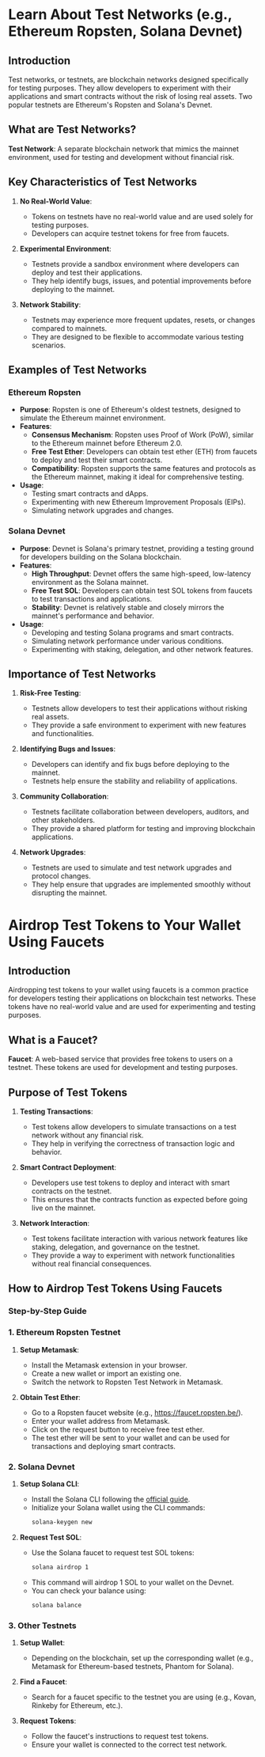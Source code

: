 # Learn About Test Networks (e.g., Ethereum Ropsten, Solana Devnet)

## Introduction

Test networks, or testnets, are blockchain networks designed specifically for testing purposes. They allow developers to experiment with their applications and smart contracts without the risk of losing real assets. Two popular testnets are Ethereum's Ropsten and Solana's Devnet.

## What are Test Networks?

**Test Network**: A separate blockchain network that mimics the mainnet environment, used for testing and development without financial risk.

## Key Characteristics of Test Networks

1. **No Real-World Value**:
   - Tokens on testnets have no real-world value and are used solely for testing purposes.
   - Developers can acquire testnet tokens for free from faucets.

2. **Experimental Environment**:
   - Testnets provide a sandbox environment where developers can deploy and test their applications.
   - They help identify bugs, issues, and potential improvements before deploying to the mainnet.

3. **Network Stability**:
   - Testnets may experience more frequent updates, resets, or changes compared to mainnets.
   - They are designed to be flexible to accommodate various testing scenarios.

## Examples of Test Networks

### Ethereum Ropsten

- **Purpose**: Ropsten is one of Ethereum's oldest testnets, designed to simulate the Ethereum mainnet environment.
- **Features**:
  - **Consensus Mechanism**: Ropsten uses Proof of Work (PoW), similar to the Ethereum mainnet before Ethereum 2.0.
  - **Free Test Ether**: Developers can obtain test ether (ETH) from faucets to deploy and test their smart contracts.
  - **Compatibility**: Ropsten supports the same features and protocols as the Ethereum mainnet, making it ideal for comprehensive testing.
- **Usage**:
  - Testing smart contracts and dApps.
  - Experimenting with new Ethereum Improvement Proposals (EIPs).
  - Simulating network upgrades and changes.

### Solana Devnet

- **Purpose**: Devnet is Solana's primary testnet, providing a testing ground for developers building on the Solana blockchain.
- **Features**:
  - **High Throughput**: Devnet offers the same high-speed, low-latency environment as the Solana mainnet.
  - **Free Test SOL**: Developers can obtain test SOL tokens from faucets to test transactions and applications.
  - **Stability**: Devnet is relatively stable and closely mirrors the mainnet's performance and behavior.
- **Usage**:
  - Developing and testing Solana programs and smart contracts.
  - Simulating network performance under various conditions.
  - Experimenting with staking, delegation, and other network features.

## Importance of Test Networks

1. **Risk-Free Testing**:
   - Testnets allow developers to test their applications without risking real assets.
   - They provide a safe environment to experiment with new features and functionalities.

2. **Identifying Bugs and Issues**:
   - Developers can identify and fix bugs before deploying to the mainnet.
   - Testnets help ensure the stability and reliability of applications.

3. **Community Collaboration**:
   - Testnets facilitate collaboration between developers, auditors, and other stakeholders.
   - They provide a shared platform for testing and improving blockchain applications.

4. **Network Upgrades**:
   - Testnets are used to simulate and test network upgrades and protocol changes.
   - They help ensure that upgrades are implemented smoothly without disrupting the mainnet.



# Airdrop Test Tokens to Your Wallet Using Faucets

## Introduction

Airdropping test tokens to your wallet using faucets is a common practice for developers testing their applications on blockchain test networks. These tokens have no real-world value and are used for experimenting and testing purposes.

## What is a Faucet?

**Faucet**: A web-based service that provides free tokens to users on a testnet. These tokens are used for development and testing purposes.

## Purpose of Test Tokens

1. **Testing Transactions**:
   - Test tokens allow developers to simulate transactions on a test network without any financial risk.
   - They help in verifying the correctness of transaction logic and behavior.

2. **Smart Contract Deployment**:
   - Developers use test tokens to deploy and interact with smart contracts on the testnet.
   - This ensures that the contracts function as expected before going live on the mainnet.

3. **Network Interaction**:
   - Test tokens facilitate interaction with various network features like staking, delegation, and governance on the testnet.
   - They provide a way to experiment with network functionalities without real financial consequences.

## How to Airdrop Test Tokens Using Faucets

### Step-by-Step Guide

### 1. **Ethereum Ropsten Testnet**

1. **Setup Metamask**:
   - Install the Metamask extension in your browser.
   - Create a new wallet or import an existing one.
   - Switch the network to Ropsten Test Network in Metamask.

2. **Obtain Test Ether**:
   - Go to a Ropsten faucet website (e.g., https://faucet.ropsten.be/).
   - Enter your wallet address from Metamask.
   - Click on the request button to receive free test ether.
   - The test ether will be sent to your wallet and can be used for transactions and deploying smart contracts.

### 2. **Solana Devnet**

1. **Setup Solana CLI**:
   - Install the Solana CLI following the [official guide](https://docs.solana.com/cli/install-solana-cli-tools).
   - Initialize your Solana wallet using the CLI commands:
     ```bash
     solana-keygen new
     ```

2. **Request Test SOL**:
   - Use the Solana faucet to request test SOL tokens:
     ```bash
     solana airdrop 1
     ```
   - This command will airdrop 1 SOL to your wallet on the Devnet.
   - You can check your balance using:
     ```bash
     solana balance
     ```

### 3. **Other Testnets**

1. **Setup Wallet**:
   - Depending on the blockchain, set up the corresponding wallet (e.g., Metamask for Ethereum-based testnets, Phantom for Solana).

2. **Find a Faucet**:
   - Search for a faucet specific to the testnet you are using (e.g., Kovan, Rinkeby for Ethereum, etc.).

3. **Request Tokens**:
   - Follow the faucet's instructions to request test tokens.
   - Ensure your wallet is connected to the correct test network.


